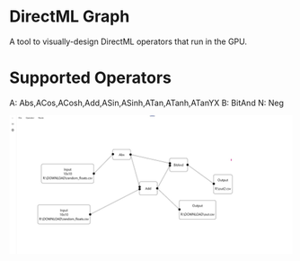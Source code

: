 # DirectML Graph

A tool to visually-design DirectML operators that run in the GPU.


# Supported Operators

A: Abs,ACos,ACosh,Add,ASin,ASinh,ATan,ATanh,ATanYX
B: BitAnd
N: Neg

![screenshot](graph1.jpg)